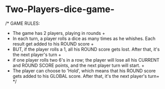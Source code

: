# Two-Players-dice-game-

/*
GAME RULES:
- The game has 2 players, playing in rounds +
- In each turn, a player rolls a dice as many times as he whishes. Each result get added to his ROUND score +
- BUT, if the player rolls a 1, all his ROUND score gets lost. After that, it's the next player's turn +
- if one player rolls two 6's in a row; the player will lose all his CURRENT and ROUND SCORE points, and the next player turn will start. +
- The player can choose to 'Hold', which means that his ROUND score gets added to his GLOBAL score. After that, it's the next player's turn+
*/
